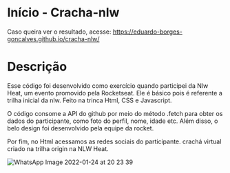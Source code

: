 # Início - Cracha-nlw

Caso queira ver o resultado, acesse: https://eduardo-borges-goncalves.github.io/cracha-nlw/

# Descrição

Esse código foi desenvolvido como exercício quando participei da Nlw Heat, um evento promovido pela Rocketseat. Ele é básico pois é referente a trilha inicial da nlw. Feito na trinca Html, CSS e Javascript. 

O código consome a API do github por meio do método .fetch para obter os dados do participante, como foto do perfil, nome, idade etc. Além disso, o belo design foi desenvolvido pela equipe da rocket. 

Por fim, no Html acessamos as redes sociais do participante. 
crachá virtual criado na trilha origin na NLW Heat. 

![WhatsApp Image 2022-01-24 at 20 23 39](https://user-images.githubusercontent.com/92747098/150881857-ab110deb-227e-40cd-a7bc-ee0d8d3b1496.jpeg)
